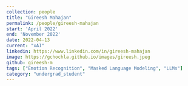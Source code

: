 ```yaml
---
collection: people
title: "Gireesh Mahajan"
permalink: /people/gireesh-mahajan
start: 'April 2022'
end: 'November 2022'
date: 2022-04-13
current: "xAI"
linkedin: https://www.linkedin.com/in/gireesh-mahajan
image: https://gchochla.github.io/images/gireesh.jpeg
github: gireesh-m
tags: ["Emotion Recognition", "Masked Language Modeling", "LLMs"]
category: "undergrad_student"
---
```

